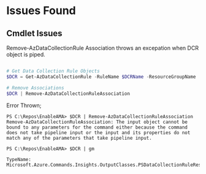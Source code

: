 # Issues Found

## Cmdlet Issues

Remove-AzDataCollectionRule Association throws an excepation when DCR object is piped.

```PowerShell

# Get Data Collection Rule Objects
$DCR = Get-AzDataCollectionRule -RuleName $DCRName -ResourceGroupName 'ContosoEu'

# Remove Associations
$DCR | Remove-AzDataCollectionRuleAssociation

```
Error Thrown;
```
PS C:\Repos\EnableAMA> $DCR | Remove-AzDataCollectionRuleAssociation
Remove-AzDataCollectionRuleAssociation: The input object cannot be bound to any parameters for the command either because the command does not take pipeline input or the input and its properties do not match any of the parameters that take pipeline input.

PS C:\Repos\EnableAMA> $DCR | gm

TypeName: Microsoft.Azure.Commands.Insights.OutputClasses.PSDataCollectionRuleResource
```
